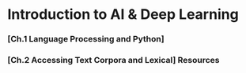 # Introduction to AI & Deep Learning

### [Ch.1 Language Processing and Python]
### [Ch.2 Accessing Text Corpora and Lexical] Resources
